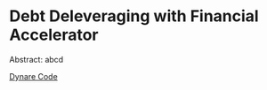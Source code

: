 # Debt Deleveraging with Financial Accelerator
 Abstract: abcd

 [Dynare Code](Debt_Deleveraging_w_Financial_Accelerator_n_ELB/Dynare)
